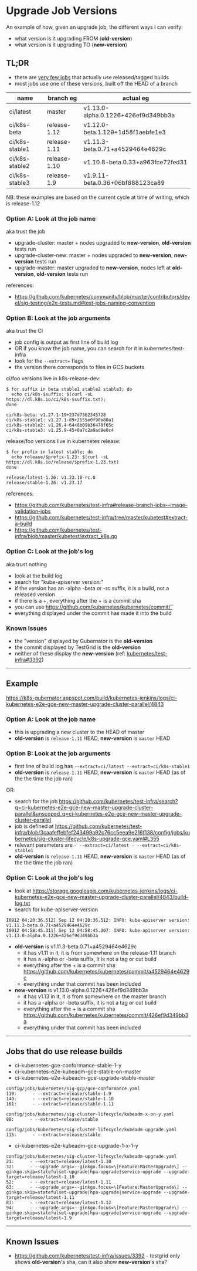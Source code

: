 # Upgrade Job Versions

An example of how, given an upgrade job, the different ways I can verify:
- what version is it upgrading FROM (**old-version**)
- what version is it upgrading TO (**new-version**)

## TL;DR
- there are [very few jobs](#jobs-that-do-use-release-builds) that actually use released/tagged builds
- most jobs use one of these versions, built off the HEAD of a branch

| name           | branch eg    | actual eg                           |
| -------------- | ------------ | ----------------------------------- |
| ci/latest      | master       | v1.13.0-alpha.0.1226+426ef9d349bb3a |
| ci/k8s-beta    | release-1.12 | v1.12.0-beta.1.129+1d58f1aebfe1e3   |
| ci/k8s-stable1 | release-1.11 | v1.11.3-beta.0.71+a4529464e4629c    |
| ci/k8s-stable2 | release-1.10 | v1.10.8-beta.0.33+a963fce72fed31    |
| ci/k8s-stable3 | release-1.9  | v1.9.11-beta.0.36+06bf888123ca89    |

NB: these examples are based on the current cycle at time of writing, which is release-1.12

### Option A: Look at the job name
aka trust the job

- upgrade-cluster: master + nodes upgraded to **new-version**, **old-version** tests run
- upgrade-cluster-new: master + nodes upgraded to **new-version**, **new-version** tests run
- upgrade-master: master upgraded to **new-version**, nodes left at **old-version**, **old-version** tests run

references:
- https://github.com/kubernetes/community/blob/master/contributors/devel/sig-testing/e2e-tests.md#test-jobs-naming-convention

### Option B: Look at the job arguments
aka trust the CI

- job config is output as first line of build log
- OR if you know the job name, you can search for it in kubernetes/test-infra
- look for the `--extract=` flags
- the version there corresponds to files in GCS buckets

ci/foo versions live in k8s-release-dev:
```shell
$ for suffix in beta stable1 stable2 stable3; do
  echo ci/k8s-$suffix: $(curl -sL https://dl.k8s.io/ci/k8s-$suffix.txt);
done

ci/k8s-beta: v1.27.1-19+237d7362345728
ci/k8s-stable1: v1.27.1-89+2555e0f90e80a1
ci/k8s-stable2: v1.26.4-64+8b09b36478f65c
ci/k8s-stable3: v1.25.9-45+0a7c2a9ad8e0c4
```

release/foo versions live in kubernetes release:
```shell
$ for prefix in latest stable; do
  echo release/$prefix-1.23: $(curl -sL https://dl.k8s.io/release/$prefix-1.23.txt)
done

release/latest-1.26: v1.23.18-rc.0
release/stable-1.26: v1.23.17
```
references:
- https://github.com/kubernetes/test-infra#release-branch-jobs--image-validation-jobs
- https://github.com/kubernetes/test-infra/tree/master/kubetest#extract-a-build
- https://github.com/kubernetes/test-infra/blob/master/kubetest/extract_k8s.go

### Option C: Look at the job's log
aka trust nothing

- look at the build log
- search for "kube-apiserver version:"
- if the version has an -alpha -beta or -rc suffix, it is a build, not a released version
- if there is a +, everything after the + is a commit sha
- you can use https://github.com/kubernetes/kubernetes/commit/`<commit sha>`
- everything displayed under the commit has made it into the build

### Known Issues

- the "version" displayed by Gubernator is the **old-version**
- the commit displayed by TestGrid is the **old-version**
- neither of these display the **new-version** (ref: [kubernetes/test-infra#3392](https://github.com/kubernetes/test-infra/issues/3392))

---

## Example

https://k8s-gubernator.appspot.com/build/kubernetes-jenkins/logs/ci-kubernetes-e2e-gce-new-master-upgrade-cluster-parallel/4843

### Option A: Look at the job name

- this is upgrading a new cluster to the HEAD of master
- **old-version** is `release-1.11` HEAD, **new-version** is `master` HEAD

### Option B: Look at the job arguments

- first line of build log has `--extract=ci/latest --extract=ci/k8s-stable1`
- **old-version** is `release-1.11` HEAD, **new-version** is `master` HEAD (as of the the time the job ran)

OR:

- search for the job https://github.com/kubernetes/test-infra/search?q=ci-kubernetes-e2e-gce-new-master-upgrade-cluster-parallel&unscoped_q=ci-kubernetes-e2e-gce-new-master-upgrade-cluster-parallel
- job is defined at https://github.com/kubernetes/test-infra/blob/3caafeffebfef243499a92c76cc5eea9e216f138/config/jobs/kubernetes/sig-cluster-lifecycle/k8s-upgrade-gce.yaml#L355
- relevant parameters are `- --extract=ci/latest - --extract=ci/k8s-stable1`
- **old-version** is `release-1.11` HEAD, **new-version** is `master` HEAD (as of the the time the job ran)

### Option C: Look at the job's log

- look at https://storage.googleapis.com/kubernetes-jenkins/logs/ci-kubernetes-e2e-gce-new-master-upgrade-cluster-parallel/4843/build-log.txt
- search for kube-apiserver-version
```
I0912 04:20:36.512] Sep 12 04:20:36.512: INFO: kube-apiserver version: v1.11.3-beta.0.71+a4529464e4629c
I0912 04:58:45.311] Sep 12 04:58:45.307: INFO: kube-apiserver version: v1.13.0-alpha.0.1226+426ef9d349bb3a
```
- **old-version** is v1.11.3-beta.0.71+a4529464e4629c
  - it has v1.11 in it, it is from somewhere on the release-1.11 branch
  - it has a -alpha or -beta suffix, it is not a tag or cut build
  - everything after the + is a commit sha https://github.com/kubernetes/kubernetes/commit/a4529464e4629c
  - everything under that commit has been included
- **new-version** is v1.13.0-alpha.0.1226+426ef9d349bb3a
  - it has v1.13 in it, it is from somewhere on the master branch
  - it has a -alpha or -beta suffix, it is not a tag or cut build
  - everything after the + is a commit sha https://github.com/kubernetes/kubernetes/commit/426ef9d349bb3a
  - everything under that commit has been included

---

## Jobs that do use release builds

- ci-kubernetes-gce-conformance-stable-1-y
- ci-kubernetes-e2e-kubeadm-gce-stable-on-master
- ci-kubernetes-e2e-kubeadm-gce-upgrade-stable-master

```shell
config/jobs/kubernetes/sig-gcp/gce-conformance.yaml
119:      - --extract=release/stable-1.9
140:      - --extract=release/stable-1.10
161:      - --extract=release/stable-1.11

config/jobs/kubernetes/sig-cluster-lifecycle/kubeadm-x-on-y.yaml
98:      - --extract=release/stable

config/jobs/kubernetes/sig-cluster-lifecycle/kubeadm-upgrade.yaml
115:      - --extract=release/stable
```

- ci-kubernetes-e2e-kubeadm-gce-upgrade-1-x-1-y

```shell
config/jobs/kubernetes/sig-cluster-lifecycle/kubeadm-upgrade.yaml
21:      - --extract=release/latest-1.10
32:      - --upgrade_args=--ginkgo.focus=\[Feature:MasterUpgrade\] --ginkgo.skip=statefulset-upgrade|hpa-upgrade|service-upgrade --upgrade-target=release/latest-1.10
52:      - --extract=release/latest-1.11
63:      - --upgrade_args=--ginkgo.focus=\[Feature:MasterUpgrade\] --ginkgo.skip=statefulset-upgrade|hpa-upgrade|service-upgrade --upgrade-target=release/latest-1.11
83:      - --extract=release/latest-1.12
94:      - --upgrade_args=--ginkgo.focus=\[Feature:MasterUpgrade\] --ginkgo.skip=statefulset-upgrade|hpa-upgrade|service-upgrade --upgrade-target=release/latest-1.9
```

---

## Known Issues

- https://github.com/kubernetes/test-infra/issues/3392 - testgrid only shows **old-version**'s sha, can it also show **new-version**'s sha?

